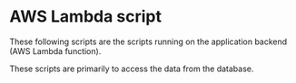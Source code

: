 # AWS Lambda script

  These following scripts are the scripts running on the application backend (AWS Lambda function). 
  
  These scripts are primarily to access the data from the database.

